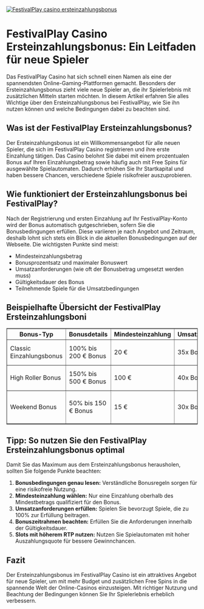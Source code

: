 [![FestivalPlay casino ersteinzahlungsbonus](https://123-caf.pages.dev/gitsignup.png)](https://vrmoo.ru/Bt82HjjY)

<h1>FestivalPlay Casino Ersteinzahlungsbonus: Ein Leitfaden für neue Spieler</h1>  <p>Das FestivalPlay Casino hat sich schnell einen Namen als eine der spannendsten Online-Gaming-Plattformen gemacht. Besonders der Ersteinzahlungsbonus zieht viele neue Spieler an, die ihr Spielerlebnis mit zusätzlichen Mitteln starten möchten. In diesem Artikel erfahren Sie alles Wichtige über den Ersteinzahlungsbonus bei FestivalPlay, wie Sie ihn nutzen können und welche Bedingungen dabei zu beachten sind.</p>  <h2>Was ist der FestivalPlay Ersteinzahlungsbonus?</h2>  <p>Der Ersteinzahlungsbonus ist ein Willkommensangebot für alle neuen Spieler, die sich im FestivalPlay Casino registrieren und ihre erste Einzahlung tätigen. Das Casino belohnt Sie dabei mit einem prozentualen Bonus auf Ihren Einzahlungsbetrag sowie häufig auch mit Free Spins für ausgewählte Spielautomaten. Dadurch erhöhen Sie Ihr Startkapital und haben bessere Chancen, verschiedene Spiele risikofreier auszuprobieren.</p>  <h2>Wie funktioniert der Ersteinzahlungsbonus bei FestivalPlay?</h2>  <p>Nach der Registrierung und ersten Einzahlung auf Ihr FestivalPlay-Konto wird der Bonus automatisch gutgeschrieben, sofern Sie die Bonusbedingungen erfüllen. Diese variieren je nach Angebot und Zeitraum, deshalb lohnt sich stets ein Blick in die aktuellen Bonusbedingungen auf der Webseite. Die wichtigsten Punkte sind meist:</p>  <ul>   <li>Mindesteinzahlungsbetrag</li>   <li>Bonusprozentsatz und maximaler Bonuswert</li>   <li>Umsatzanforderungen (wie oft der Bonusbetrag umgesetzt werden muss)</li>   <li>Gültigkeitsdauer des Bonus</li>   <li>Teilnehmende Spiele für die Umsatzbedingungen</li> </ul>  <h2>Beispielhafte Übersicht der FestivalPlay Ersteinzahlungsboni</h2>  <table border="1" cellpadding="6" cellspacing="0">   <thead>     <tr>       <th>Bonus-Typ</th>       <th>Bonusdetails</th>       <th>Mindesteinzahlung</th>       <th>Umsatzanforderung</th>       <th>Free Spins</th>     </tr>   </thead>   <tbody>     <tr>       <td>Classic Einzahlungsbonus</td>       <td>100% bis 200 € Bonus</td>       <td>20 €</td>       <td>35x Bonusbetrag</td>       <td>50 Spins auf "Starburst"</td>     </tr>     <tr>       <td>High Roller Bonus</td>       <td>150% bis 500 € Bonus</td>       <td>100 €</td>       <td>40x Bonusbetrag</td>       <td>100 Spins auf "Book of Dead"</td>     </tr>     <tr>       <td>Weekend Bonus</td>       <td>50% bis 150 € Bonus</td>       <td>15 €</td>       <td>30x Bonusbetrag</td>       <td>20 Spins auf "Legacy of Egypt"</td>     </tr>   </tbody> </table>  <h2>Tipp: So nutzen Sie den FestivalPlay Ersteinzahlungsbonus optimal</h2>  <p>Damit Sie das Maximum aus dem Ersteinzahlungsbonus herausholen, sollten Sie folgende Punkte beachten:</p>  <ol>   <li><strong>Bonusbedingungen genau lesen:</strong> Verständliche Bonusregeln sorgen für eine risikofreie Nutzung.</li>   <li><strong>Mindesteinzahlung wählen:</strong> Nur eine Einzahlung oberhalb des Mindestbetrags qualifiziert für den Bonus.</li>   <li><strong>Umsatzanforderungen erfüllen:</strong> Spielen Sie bevorzugt Spiele, die zu 100% zur Erfüllung beitragen.</li>   <li><strong>Bonuszeitrahmen beachten:</strong> Erfüllen Sie die Anforderungen innerhalb der Gültigkeitsdauer.</li>   <li><strong>Slots mit höherem RTP nutzen:</strong> Nutzen Sie Spielautomaten mit hoher Auszahlungsquote für bessere Gewinnchancen.</li> </ol>  <h2>Fazit</h2>  <p>Der Ersteinzahlungsbonus im FestivalPlay Casino ist ein attraktives Angebot für neue Spieler, um mit mehr Budget und zusätzlichen Free Spins in die spannende Welt der Online-Casinos einzusteigen. Mit richtiger Nutzung und Beachtung der Bedingungen können Sie Ihr Spielerlebnis erheblich verbessern.</p>